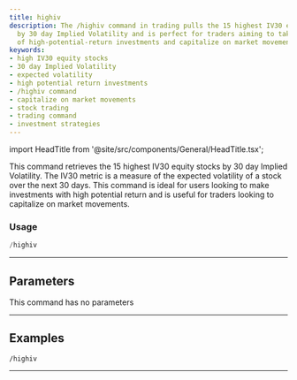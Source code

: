 ```yaml
---
title: highiv
description: The /highiv command in trading pulls the 15 highest IV30 equity stocks
  by 30 day Implied Volatility and is perfect for traders aiming to take advantage
  of high-potential-return investments and capitalize on market movements.
keywords:
- high IV30 equity stocks
- 30 day Implied Volatility
- expected volatility
- high potential return investments
- /highiv command
- capitalize on market movements
- stock trading
- trading command
- investment strategies
---
```


import HeadTitle from '@site/src/components/General/HeadTitle.tsx';

<HeadTitle title="highiv - Options - Telegram - Reference | OpenBB Bot Docs" />

This command retrieves the 15 highest IV30 equity stocks by 30 day Implied Volatility. The IV30 metric is a measure of the expected volatility of a stock over the next 30 days. This command is ideal for users looking to make investments with high potential return and is useful for traders looking to capitalize on market movements.

### Usage

```python wordwrap
/highiv
```

---

## Parameters

This command has no parameters



---

## Examples

```
/highiv
```
---
